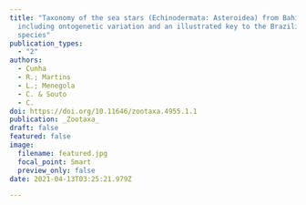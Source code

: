 ```yaml
---
title: "Taxonomy of the sea stars (Echinodermata: Asteroidea) from Bahia State,
  including ontogenetic variation and an illustrated key to the Brazilian
  species"
publication_types:
  - "2"
authors:
  - Cunha
  - R.; Martins
  - L.; Menegola
  - C. & Souto
  - C. 
doi: https://doi.org/10.11646/zootaxa.4955.1.1
publication: _Zootaxa_
draft: false
featured: false
image:
  filename: featured.jpg
  focal_point: Smart
  preview_only: false
date: 2021-04-13T03:25:21.979Z

---
```

